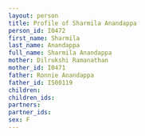 ```yaml
---
layout: person
title: Profile of Sharmila Anandappa
person_id: I0472
first_name: Sharmila
last_name: Anandappa
full_name: Sharmila Anandappa
mother: Dilrukshi Ramanathan
mother_id: I0471
father: Ronnie Anandappa
father_id: I500119
children:
children_ids:
partners:
partner_ids:
sex: F
---
```



